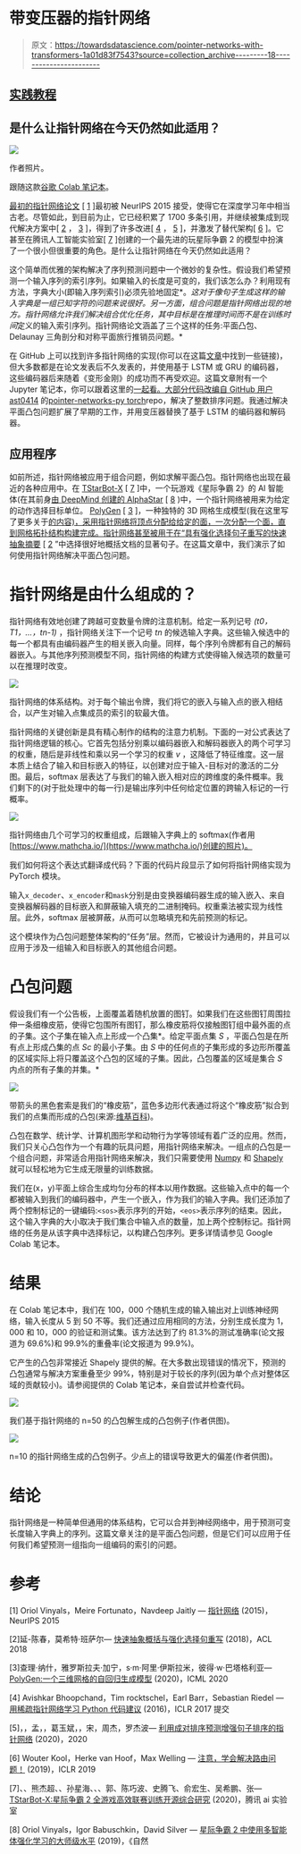 # 带变压器的指针网络

> 原文：<https://towardsdatascience.com/pointer-networks-with-transformers-1a01d83f7543?source=collection_archive---------18----------------------->

## [实践教程](https://towardsdatascience.com/tagged/hands-on-tutorials)

## 是什么让指针网络在今天仍然如此适用？

![](img/f1f0530d0ad571ec174d36495166f45b.png)

作者照片。

跟随这款[谷歌 Colab 笔记本](https://colab.research.google.com/drive/1lobspU9b7dTO_HuoX-3nibZspTwfa5aX?usp=sharing)。

[最初的指针网络论文](https://arxiv.org/abs/1506.03134) [ [1](https://arxiv.org/abs/1506.03134) ]最初被 NeurIPS 2015 接受，使得它在深度学习年中相当古老。尽管如此，到目前为止，它已经积累了 1700 多条引用，并继续被集成到现代解决方案中[ [2](https://arxiv.org/abs/1805.11080) ， [3](https://arxiv.org/abs/2002.10880) ]，得到了许多改进[ [4](https://arxiv.org/abs/1611.08307) ， [5](https://ojs.aaai.org//index.php/AAAI/article/view/6492) ]，并激发了替代架构[ [6](https://arxiv.org/abs/1803.08475) ]。它甚至在腾讯人工智能实验室[ [7](https://arxiv.org/abs/2011.13729) ]创建的一个最先进的玩星际争霸 2 的模型中扮演了一个很小但很重要的角色。是什么让指针网络在今天仍然如此适用？

这个简单而优雅的架构解决了序列预测问题中一个微妙的复杂性。假设我们希望预测一个输入序列的索引序列。如果输入的长度是可变的，我们该怎么办？利用现有方法，字典大小(即输入序列索引)必须先验地固定*。*这对于像句子生成这样的输入字典是一组已知字符的问题来说很好。另一方面，组合问题是指针网络出现的地方。指针网络允许我们解决组合优化任务，其中目标是在推理时间而不是在训练时间*定义的输入索引序列。指针网络论文涵盖了三个这样的任务:平面凸包、Delaunay 三角剖分和对称平面旅行推销员问题。*

在 GitHub 上可以找到许多指针网络的实现(你可以在这篇[文章](http://fastml.com/introduction-to-pointer-networks/)中找到一些链接)，但大多数都是在论文发表后不久发表的，并使用基于 LSTM 或 GRU 的编码器，这些编码器后来随着《变形金刚》的成功而不再受欢迎。这篇文章附有一个 Jupyter 笔记本，你可以跟着这里的[一起看。大部分代码改编自 GitHub 用户](https://colab.research.google.com/drive/1lobspU9b7dTO_HuoX-3nibZspTwfa5aX?usp=sharing) [ast0414](https://github.com/ast0414) 的[pointer-networks-py torch](https://github.com/ast0414/pointer-networks-pytorch)repo，解决了整数排序问题。我通过解决平面凸包问题扩展了早期的工作，并用变压器替换了基于 LSTM 的编码器和解码器。

## 应用程序

如前所述，指针网络被应用于组合问题，例如求解平面凸包。指针网络也出现在最近的各种应用中。在 [TStarBot-X](https://arxiv.org/abs/2011.13729) [ [7](https://arxiv.org/abs/2011.13729) ]中，一个玩游戏《星际争霸 2》的 AI 智能体(在其前身[由 DeepMind 创建的 AlphaStar](https://www.nature.com/articles/s41586-019-1724-z) [ [8](https://www.nature.com/articles/s41586-019-1724-z) )中，一个指针网络被用来为给定的动作选择目标单位。 [PolyGen](https://arxiv.org/abs/2002.10880) [ [3](https://arxiv.org/abs/2002.10880) ]，一种独特的 3D 网格生成模型(我在这里写了更多关于[的内容)，采用指针网络将顶点分配给给定的面，一次分配一个面，直到网格拓扑结构构建完成。指针网络甚至被用于在“](/generating-3d-models-with-polygen-and-pytorch-4895f3f61a2e)[具有强化选择句子重写的快速抽象摘要](https://arxiv.org/abs/1805.11080) [ [2](https://arxiv.org/abs/1805.11080) ”中选择很好地概括文档的显著句子。在这篇文章中，我们演示了如何使用指针网络解决平面凸包问题。

# 指针网络是由什么组成的？

指针网络有效地创建了跨越可变数量令牌的注意机制。给定一系列记号 *(t0，T1，…，tn-1)* ，指针网络关注下一个记号 *tn* 的候选输入字典。这些输入候选中的每一个都具有由编码器产生的相关嵌入向量。同样，每个序列令牌都有自己的解码器嵌入。与其他序列预测模型不同，指针网络的构建方式使得输入候选项的数量可以在推理时改变。

![](img/dacac15dd6699e956619a4dc4e1fde2a.png)

指针网络的体系结构。对于每个输出令牌，我们将它的嵌入与输入点的嵌入相结合，以产生对输入点集成员的索引的软最大值。

指针网络的关键创新是具有精心制作的结构的注意力机制。下面的一对公式表达了指针网络逻辑的核心。它首先包括分别乘以编码器嵌入和解码器嵌入的两个可学习的权重，随后是非线性和乘以另一个学习的权重 *v* ，这降低了特征维度。这一层本质上结合了输入和目标嵌入的特征，以创建对应于输入-目标对的激活的二分图。最后，softmax 层表达了与我们的输入嵌入相对应的跨维度的条件概率。我们剩下的(对于批处理中的每一行)是输出序列中任何给定位置的跨输入标记的一行概率。

![](img/5f0df6439bf06dc988bb38918457d78d.png)

指针网络由几个可学习的权重组成，后跟输入字典上的 softmax(作者用[https://www.mathcha.io/](https://www.mathcha.io/)创建的照片)。

我们如何将这个表达式翻译成代码？下面的代码片段显示了如何将指针网络实现为 PyTorch 模块。

输入`x_decoder`、`x_encoder`和`mask`分别是由变换器编码器生成的输入嵌入、来自变换器解码器的目标嵌入和屏蔽输入填充的二进制掩码。权重乘法被实现为线性层。此外，softmax 层被屏蔽，从而可以忽略填充和先前预测的标记。

这个模块作为凸包问题整体架构的“任务”层。然而，它被设计为通用的，并且可以应用于涉及一组输入和目标嵌入的其他组合问题。

# 凸包问题

假设我们有一个公告板，上面覆盖着随机放置的图钉。如果我们在这些图钉周围拉伸一条细橡皮筋，使得它包围所有图钉，那么橡皮筋将仅接触图钉组中最外面的点的子集。这个子集在输入点上形成一个凸集*。给定平面点集 *S* ，平面凸包是在所有点上形成凸集的点 *Sc* 的最小子集。由 *S* 中的任何点的子集形成的多边形所覆盖的区域实际上将只覆盖这个凸包的区域的子集。因此，凸包覆盖的区域是集合 *S* 内点的所有子集的并集。*

![](img/18098a28736002c435a25114df4c88f0.png)

带箭头的黑色套索是我们的“橡皮筋”，蓝色多边形代表通过将这个“橡皮筋”拟合到我们的点集而形成的凸包(来源:[维基百科](https://en.wikipedia.org/wiki/Convex_hull))。

凸包在数学、统计学、计算机图形学和动物行为学等领域有着广泛的应用。然而，我们只关心凸包作为一个有趣的玩具问题，用指针网络来解决。一组点的凸包是一个组合问题，非常适合用指针网络来解决，我们只需要使用 [Numpy](https://numpy.org/) 和 [Shapely](https://shapely.readthedocs.io/en/stable/manual.html) 就可以轻松地为它生成无限量的训练数据。

我们在(x，y)平面上综合生成均匀分布的样本以用作数据。这些输入点中的每一个都被输入到我们的编码器中，产生一个嵌入，作为我们的输入字典。我们还添加了两个控制标记的一键编码:`<sos>`表示序列的开始，`<eos>`表示序列的结束。因此，这个输入字典的大小取决于我们集合中输入点的数量，加上两个控制标记。指针网络的任务是从该字典中选择标记，以构建凸包序列。更多详情请参见 Google Colab 笔记本。

# 结果

在 Colab 笔记本中，我们在 100，000 个随机生成的输入输出对上训练神经网络，输入长度从 5 到 50 不等。我们还通过应用相同的方法，分别生成长度为 1，000 和 10，000 的验证和测试集。该方法达到了约 81.3%的测试准确率(论文报道为 69.6%)和 99.9%的重叠率(论文报道为 99.9%)。

它产生的凸包非常接近 Shapely 提供的解。在大多数出现错误的情况下，预测的凸包通常与解决方案重叠至少 99%，特别是对于较长的序列(因为单个点对整体区域的贡献较小)。请参阅提供的 Colab 笔记本，亲自尝试并检查代码。

![](img/49e3982d1629e955d3ad442a76a8789a.png)

我们基于指针网络的 n=50 的凸包解生成的凸包例子(作者供图)。

![](img/5acd0ce12c806744fc2fcfcaac4954c2.png)

n=10 的指针网络生成的凸包例子。少点上的错误导致更大的偏差(作者供图)。

# 结论

指针网络是一种简单但通用的体系结构，它可以合并到神经网络中，用于预测可变长度输入字典上的序列。这篇文章关注的是平面凸包问题，但是它们可以应用于任何我们希望预测一组指向一组编码的索引的问题。

# 参考

[1] Oriol Vinyals，Meire Fortunato，Navdeep Jaitly — [指针网络](https://arxiv.org/abs/1506.03134) (2015)，NeurIPS 2015

[2]延-陈春，莫希特·班萨尔— [快速抽象概括与强化选择句重写](https://arxiv.org/abs/1805.11080) (2018)，ACL 2018

[3]查理·纳什，雅罗斯拉夫·加宁，s·m·阿里·伊斯拉米，彼得·w·巴塔格利亚— [PolyGen:一个三维网格的自回归生成模型](https://arxiv.org/abs/2002.10880) (2020)，ICML 2020

[4] Avishkar Bhoopchand，Tim rocktschel，Earl Barr，Sebastian Riedel — [用稀疏指针网络学习 Python 代码建议](https://arxiv.org/abs/1611.08307) (2016)，ICLR 2017 提交

[5]，，孟，，葛玉斌，，宋，周杰，罗杰波— [利用成对排序预测增强句子排序的指针网络](https://ojs.aaai.org//index.php/AAAI/article/view/6492) (2020)，2020

[6] Wouter Kool，Herke van Hoof，Max Welling — [注意，学会解决路由问题！](https://arxiv.org/abs/1803.08475) (2019)，ICLR 2019

[7]、、熊杰超、、孙星海、、、郭、陈巧波、史腾飞、俞宏生、吴希鹏、张— [TStarBot-X:星际争霸 2 全游戏高效联赛训练开源综合研究](https://arxiv.org/abs/2011.13729) (2020)，腾讯 ai 实验室

[8] Oriol Vinyals，Igor Babuschkin，David Silver — [星际争霸 2 中使用多智能体强化学习的大师级水平](https://www.nature.com/articles/s41586-019-1724-z) (2019)，《自然